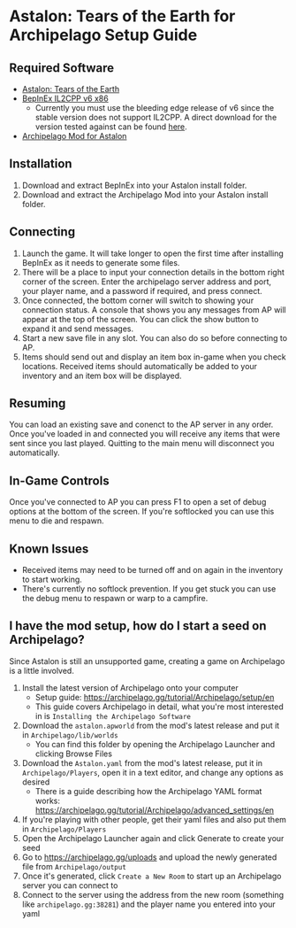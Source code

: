 # Astalon: Tears of the Earth for Archipelago Setup Guide

## Required Software

- [Astalon: Tears of the Earth](https://store.steampowered.com/app/1046400/Astalon_Tears_of_the_Earth/)
- [BepInEx IL2CPP v6 x86](https://builds.bepinex.dev/projects/bepinex_be)
  - Currently you must use the bleeding edge release of v6 since the stable version does not support IL2CPP. A direct download for the version tested against can be found [here](https://builds.bepinex.dev/projects/bepinex_be/688/BepInEx-Unity.IL2CPP-win-x86-6.0.0-be.688%2B4901521.zip).
- [Archipelago Mod for Astalon](https://github.com/drtchops/Archipelago-Astalon/releases)

## Installation

1. Download and extract BepInEx into your Astalon install folder.
2. Download and extract the Archipelago Mod into your Astalon install folder.

## Connecting

1. Launch the game. It will take longer to open the first time after installing BepInEx as it needs to generate some files.
2. There will be a place to input your connection details in the bottom right corner of the screen. Enter the archipelago server address and port, your player name, and a password if required, and press connect.
3. Once connected, the bottom corner will switch to showing your connection status. A console that shows you any messages from AP will appear at the top of the screen. You can click the show button to expand it and send messages.
4. Start a new save file in any slot. You can also do so before connecting to AP.
5. Items should send out and display an item box in-game when you check locations. Received items should automatically be added to your inventory and an item box will be displayed.

## Resuming

You can load an existing save and conenct to the AP server in any order. Once you've loaded in and connected you will receive any items that were sent since you last played. Quitting to the main menu will disconnect you automatically.

## In-Game Controls

Once you've connected to AP you can press F1 to open a set of debug options at the bottom of the screen. If you're softlocked you can use this menu to die and respawn.

## Known Issues

- Received items may need to be turned off and on again in the inventory to start working.
- There's currently no softlock prevention. If you get stuck you can use the debug menu to respawn or warp to a campfire.

## I have the mod setup, how do I start a seed on Archipelago?

Since Astalon is still an unsupported game, creating a game on Archipelago is a little involved.

1. Install the latest version of Archipelago onto your computer
   - Setup guide: https://archipelago.gg/tutorial/Archipelago/setup/en
   - This guide covers Archipelago in detail, what you're most interested in is `Installing the Archipelago Software`
2. Download the `astalon.apworld` from the mod's latest release and put it in `Archipelago/lib/worlds`
   - You can find this folder by opening the Archipelago Launcher and clicking Browse Files
3. Download the `Astalon.yaml` from the mod's latest release, put it in `Archipelago/Players`, open it in a text editor, and change any options as desired
   - There is a guide describing how the Archipelago YAML format works: https://archipelago.gg/tutorial/Archipelago/advanced_settings/en
4. If you're playing with other people, get their yaml files and also put them in `Archipelago/Players`
5. Open the Archipelago Launcher again and click Generate to create your seed
6. Go to https://archipelago.gg/uploads and upload the newly generated file from `Archipelago/output`
7. Once it's generated, click `Create a New Room` to start up an Archipelago server you can connect to
8. Connect to the server using the address from the new room (something like `archipelago.gg:38281`) and the player name you entered into your yaml
